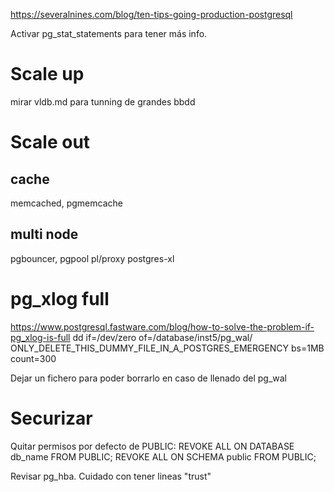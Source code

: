 https://severalnines.com/blog/ten-tips-going-production-postgresql

Activar pg_stat_statements para tener más info.


# Scale up
mirar vldb.md para tunning de grandes bbdd

# Scale out
## cache
memcached, pgmemcache

## multi node
pgbouncer, pgpool
pl/proxy
postgres-xl


# pg_xlog full
https://www.postgresql.fastware.com/blog/how-to-solve-the-problem-if-pg_xlog-is-full
dd if=/dev/zero of=/database/inst5/pg_wal/
ONLY_DELETE_THIS_DUMMY_FILE_IN_A_POSTGRES_EMERGENCY  bs=1MB count=300

Dejar un fichero para poder borrarlo en caso de llenado del pg_wal


# Securizar
Quitar permisos por defecto de PUBLIC:
REVOKE ALL ON DATABASE db_name FROM PUBLIC;
REVOKE ALL ON SCHEMA public FROM PUBLIC;

Revisar pg_hba. Cuidado con tener lineas "trust"
